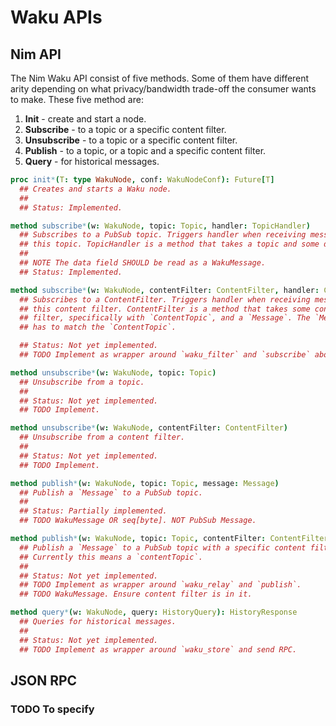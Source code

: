 # Waku APIs

## Nim API

The Nim Waku API consist of five methods. Some of them have different arity
depending on what privacy/bandwidth trade-off the consumer wants to make. These
five method are:

1. **Init** - create and start a node.
2. **Subscribe** - to a topic or a specific content filter.
3. **Unsubscribe** - to a topic or a specific content filter.
4. **Publish** - to a topic, or a topic and a specific content filter.
5. **Query** - for historical messages.

```Nim
proc init*(T: type WakuNode, conf: WakuNodeConf): Future[T]
  ## Creates and starts a Waku node.
  ##
  ## Status: Implemented.

method subscribe*(w: WakuNode, topic: Topic, handler: TopicHandler)
  ## Subscribes to a PubSub topic. Triggers handler when receiving messages on
  ## this topic. TopicHandler is a method that takes a topic and some data.
  ##
  ## NOTE The data field SHOULD be read as a WakuMessage.
  ## Status: Implemented.

method subscribe*(w: WakuNode, contentFilter: ContentFilter, handler: ContentFilterHandler)
  ## Subscribes to a ContentFilter. Triggers handler when receiving messages on
  ## this content filter. ContentFilter is a method that takes some content
  ## filter, specifically with `ContentTopic`, and a `Message`. The `Message`
  ## has to match the `ContentTopic`.

  ## Status: Not yet implemented.
  ## TODO Implement as wrapper around `waku_filter` and `subscribe` above.

method unsubscribe*(w: WakuNode, topic: Topic)
  ## Unsubscribe from a topic.
  ##
  ## Status: Not yet implemented.
  ## TODO Implement.

method unsubscribe*(w: WakuNode, contentFilter: ContentFilter)
  ## Unsubscribe from a content filter.
  ##
  ## Status: Not yet implemented.
  ## TODO Implement.

method publish*(w: WakuNode, topic: Topic, message: Message)
  ## Publish a `Message` to a PubSub topic.
  ##
  ## Status: Partially implemented.
  ## TODO WakuMessage OR seq[byte]. NOT PubSub Message.

method publish*(w: WakuNode, topic: Topic, contentFilter: ContentFilter, message: Message)
  ## Publish a `Message` to a PubSub topic with a specific content filter.
  ## Currently this means a `contentTopic`.
  ##
  ## Status: Not yet implemented.
  ## TODO Implement as wrapper around `waku_relay` and `publish`.
  ## TODO WakuMessage. Ensure content filter is in it.

method query*(w: WakuNode, query: HistoryQuery): HistoryResponse
  ## Queries for historical messages.
  ##
  ## Status: Not yet implemented.
  ## TODO Implement as wrapper around `waku_store` and send RPC.
```

## JSON RPC

### TODO To specify
